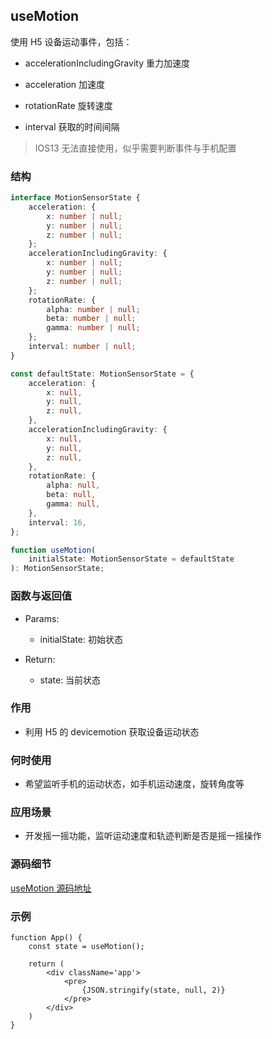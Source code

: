 ## useMotion

使用 H5 设备运动事件，包括：

- accelerationIncludingGravity 重力加速度

- acceleration 加速度

- rotationRate 旋转速度

- interval 获取的时间间隔

> IOS13 无法直接使用，似乎需要判断事件与手机配置

### 结构

```ts
interface MotionSensorState {
    acceleration: {
        x: number | null;
        y: number | null;
        z: number | null;
    };
    accelerationIncludingGravity: {
        x: number | null;
        y: number | null;
        z: number | null;
    };
    rotationRate: {
        alpha: number | null;
        beta: number | null;
        gamma: number | null;
    };
    interval: number | null;
}

const defaultState: MotionSensorState = {
    acceleration: {
        x: null,
        y: null,
        z: null,
    },
    accelerationIncludingGravity: {
        x: null,
        y: null,
        z: null,
    },
    rotationRate: {
        alpha: null,
        beta: null,
        gamma: null,
    },
    interval: 16,
};

function useMotion(
    initialState: MotionSensorState = defaultState
): MotionSensorState;
```

### 函数与返回值

- Params:

    - initialState: 初始状态

- Return:

    - state: 当前状态

### 作用

- 利用 H5 的 devicemotion 获取设备运动状态

### 何时使用

- 希望监听手机的运动状态，如手机运动速度，旋转角度等

### 应用场景

- 开发摇一摇功能，监听运动速度和轨迹判断是否是摇一摇操作

### 源码细节

[useMotion 源码地址](https://github.com/streamich/react-use/blob/master/src/useMotion.ts)

### 示例

```tsx
function App() {
    const state = useMotion();

    return (
        <div className='app'>
            <pre>
                {JSON.stringify(state, null, 2)}
            </pre>
        </div>
    )
}
```
